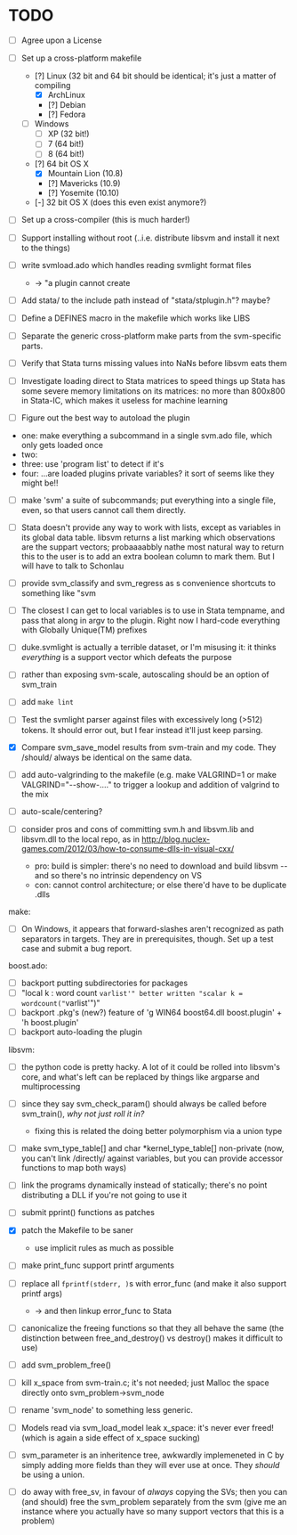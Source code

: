 TODO
====

* [ ] Agree upon a License
* [ ] Set up a cross-platform makefile
  * [?] Linux (32 bit and 64 bit should be identical; it's just a matter of compiling 
    * [x] ArchLinux
    * [?] Debian
    * [?] Fedora
  * [ ] Windows
    * [ ] XP (32 bit!)
    * [ ] 7  (64 bit!)
    * [ ] 8  (64 bit!)
  * [?] 64 bit OS X
    * [x] Mountain Lion (10.8)
    * [?] Mavericks (10.9)
    * [?] Yosemite (10.10)
  * [-] 32 bit OS X (does this even exist anymore?)
* [ ] Set up a cross-compiler (this is much harder!)
* [ ] Support installing without root (..i.e. distribute libsvm and install it next to the things)

* [ ] write svmload.ado which handles reading svmlight format files
   * -> "a plugin cannot create
* [ ] Add stata/ to the include path instead of "stata/stplugin.h"? maybe?
* [ ] Define a DEFINES macro in the makefile which works like LIBS
* [ ] Separate the generic cross-platform make parts from the svm-specific parts.

* [ ] Verify that Stata turns missing values into NaNs before libsvm eats them

* [ ] Investigate loading direct to Stata matrices to speed things up
   Stata has some severe memory limitations on its matrices: no more than 800x800 in Stata-IC, which makes it useless for machine learning

* [ ] Figure out the best way to autoload the plugin
 * one: make everything a subcommand in a single svm.ado file, which only gets loaded once
 * two: 
 * three: use 'program list' to detect if it's 
 * four: ...are loaded plugins private variables? it sort of seems like they might be!!
* [ ] make 'svm' a suite of subcommands; put everything into a single file, even, so that users cannot call them directly.

* [ ] Stata doesn't provide any way to work with lists, except as variables in its global data table.
  libsvm returns a list marking which observations are the suppart vectors; probaaaabbly nathe most natural way to return this to the user is to add an extra boolean column to mark them. But I will have to talk to Schonlau
* [ ] provide svm_classify and svm_regress as s convenience shortcuts to something like "svm
 
* [ ] The closest I can get to local variables is to use in Stata tempname, and pass that along in argv to the plugin. Right now I hard-code everything with Globally Unique(TM) prefixes

* [ ] duke.svmlight is actually a terrible dataset, or I'm misusing it: it thinks *everything* is a support vector which defeats the purpose
* [ ] rather than exposing svm-scale, autoscaling should be an option of svm_train

* [ ] add `make lint`


* [ ] Test the svmlight parser against files with excessively long (>512) tokens. It should error out, but I fear instead it'll just keep parsing.

* [x] Compare svm_save_model results from svm-train and my code. They /should/ always be identical on the same data.


* [ ] add auto-valgrinding to the makefile (e.g. make VALGRIND=1 or make VALGRIND="--show-...." to trigger a lookup and addition of valgrind to the mix
* [ ] auto-scale/centering?

* [ ] consider pros and cons of committing svm.h and libsvm.lib and libsvm.dll to the local repo, as in  http://blog.nuclex-games.com/2012/03/how-to-consume-dlls-in-visual-cxx/
  * pro: build is simpler: there's no need to download and build libsvm -- and so there's no intrinsic dependency on VS
  * con: cannot control architecture; or else there'd have to be duplicate .dlls
  
make:
* [ ] On Windows, it appears that forward-slashes aren't recognized as path separators in targets. They are in prerequisites, though.
   Set up a test case and submit a bug report.

boost.ado:
* [ ] backport putting subdirectories for packages
* [ ] "local k : word count `varlist'" better written "scalar k = wordcount("`varlist'")"
* [ ] backport .pkg's (new?) feature of 'g WIN64 boost64.dll boost.plugin' + 'h boost.plugin'
* [ ] backport auto-loading the plugin

libsvm:
* [ ] the python code is pretty hacky. A lot of it could be rolled into libsvm's core, and what's left can be replaced by things like argparse and multiprocessing
* [ ] since they say svm_check_param() should always be called before svm_train(), *why not just roll it in?*
  * fixing this is related the doing better polymorphism via a union type
* [ ] make svm_type_table[] and char *kernel_type_table[] non-private (now, you can't link /directly/ against variables, but you can provide accessor functions to map both ways)
* [ ] link the programs dynamically instead of statically; there's no point distributing a DLL if you're not going to use it
* [ ] submit pprint() functions as patches
* [x] patch the Makefile to be saner
  * use implicit rules as much as possible
* [ ] make print_func support printf arguments
* [ ] replace all `fprintf(stderr, )`s with error_func (and make it also support printf args)
  * -> and then linkup error_func to Stata
* [ ] canonicalize the freeing functions so that they all behave the same (the distinction between free_and_destroy() vs destroy() makes it difficult to use)
* [ ] add svm_problem_free()
* [ ] kill x_space from svm-train.c; it's not needed; just Malloc the space directly onto svm_problem->svm_node
* [ ] rename 'svm_node' to something less generic.
* [ ] Models read via svm_load_model leak x_space: it's never ever freed! (which is again a side effect of x_space sucking)
* [ ] svm_parameter is an inheritence tree, awkwardly implemeneted in C by simply adding more fields than they will ever use at once. They *should* be using a union.
* [ ] do away with free_sv, in favour of *always* copying the SVs; then you can (and should) free the svm_problem separately from the svm (give me an instance where you actually have so many support vectors that this is a problem)

